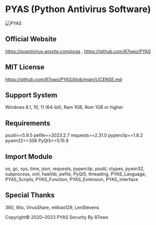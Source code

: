# PYAS (Python Antivirus Software)
![PYAS](https://github.com/87owo/PYAS/assets/85057800/46f46cf0-dbf3-4a33-b28d-234f610f1a07)

## Official Website
https://pyantivirus.wixsite.com/pyas , 
https://github.com/87owo/PYAS

## MIT License
https://github.com/87owo/PYAS/blob/main/LICENSE.md

## Support System
Windows 8.1, 10, 11 (64-bit), Ram 1GB, Rom 1GB or higher

## Requirements
psutil==5.9.5
pefile==2023.2.7
requests==2.31.0
pyperclip==1.8.2
pywin32==306
PyQt5==5.15.9

## Import Module
os, gc, sys, time, json, requests, pyperclip, psutil, ctypes, pywin32, subprocess, xml, hashlib, pefile, PyQt5, threading, PYAS_Language, PYAS_Scripts, PYAS_Function, PYAS_Extension, PYAS_Interface

## Special Thanks
360, Wix, VirusShare, mtkiao129, LenStevens

Copyright© 2020~2023 PYAS Security By 87owo
